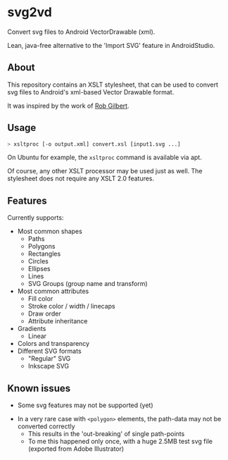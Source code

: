# svg2vd

Convert svg files to Android VectorDrawable (xml).

Lean, java-free alternative to the 'Import SVG' feature in AndroidStudio.

## About

This repository contains an XSLT stylesheet, that can be used to convert svg files to Android's xml-based Vector Drawable format.

It was inspired by the work of [Rob Gilbert](https://github.com/fox015/svg2vectordrawable).

## Usage

```bash
> xsltproc [-o output.xml] convert.xsl [input1.svg ...]
```

On Ubuntu for example, the `xsltproc` command is available via apt.

Of course, any other XSLT processor may be used just as well. The stylesheet does not require any XSLT 2.0 features.

## Features

Currently supports:

* Most common shapes
  * Paths
  * Polygons
  * Rectangles
  * Circles
  * Ellipses
  * Lines
  * SVG Groups (group name and transform)
* Most common attributes
  * Fill color
  * Stroke color / width / linecaps
  * Draw order
  * Attribute inheritance
* Gradients
  * Linear
* Colors and transparency
* Different SVG formats
  * "Regular" SVG
  * Inkscape SVG

## Known issues

- Some svg features may not be supported (yet)

* In a very rare case with `<polygon>` elements, the path-data may not be converted correctly
  * This results in the 'out-breaking' of single path-points
  * To me this happened only once, with a huge 2.5MB test svg file (exported from Adobe Illustrator)
